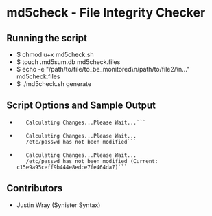 # md5check - File Integrity Checker

## Running the script
 - $ chmod u+x md5check.sh
 - $ touch .md5sum.db md5check.files
 - $ echo -e "/path/to/file/to_be_monitored\n/path/to/file2/\n..." md5check.files
 - $ ./md5check.sh generate

## Script Options and Sample Output
 - ```# ./md5check.sh show-changed
      Calculating Changes...Please Wait...```
 - ```# ./md5check.sh show-all
      Calculating Changes...Please Wait...
      /etc/passwd has not been modified```
 - ```# ./md5check.sh show-verbose
      Calculating Changes...Please Wait...
      /etc/passwd has not been modified (Current: c15e9a95ceff9b444e8edce7fe464da7)```

## Contributors
  - Justin Wray (Synister Syntax)
